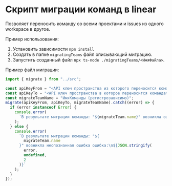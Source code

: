 # Скрипт миграции команд в linear

Позволяет переносить команду со всеми проектами и issues из одного workspace в другое.

Пример использования:

1. Установить зависимости `npm install`
2. Создать в папке `migratingTeams` файл описывающий миграцию.
3. Запустить созданный файл `npx ts-node ./migratingTeams/<ИмяФайла>`.

Пример файл миграции:

```javascript
import { migrate } from "../src";

const apiKeyFrom = "<API ключ пространства из которого переносится команда>";
const apiKeyTo = "<API ключ пространства в которое переносится команда>";
const migrateTeamName = "ИмяКоманды (регистрозависимо)";
migrate(apiKeyFrom, apiKeyTo, migrateTeamName).catch((error) => {
  if (error instanceof Error) {
    console.error(
      `В результате миграции команды: "${migrateTeam.name}" возникла ошибка:\n\t${error.message}`
    );
  } else {
    console.error(
      `В результате миграции команды: "${
        migrateTeam.name
      }" возникла неопознанная ошибка ошибка:\n${JSON.stringify(
        error,
        undefined,
        2
      )}`
    );
  }
});
```
